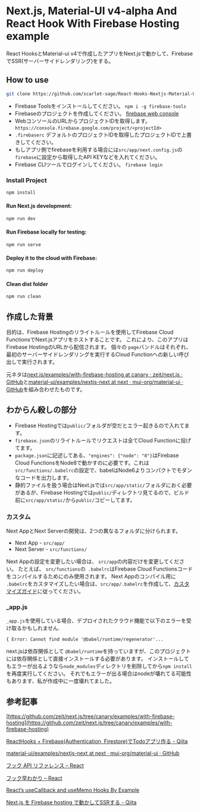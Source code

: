 # Next.js, Material-UI v4-alpha And React Hook With Firebase Hosting example

React HooksとMaterial-ui v4で作成したアプリをNext.jsで動かして、FirebaseでSSR(サーバーサイドレンダリング)をする。


## How to use

```bash
git clone https://github.com/scarlet-sage/React-Hooks-Nextjs-Material-Ui-next-With-Firebase-Hosting.git
```

* Firebase Toolsをインストールしてください。 `npm i -g firebase-tools`
* Firebaseのプロジェクトを作成してください。 [firebase web console](https://console.firebase.google.com/)
* WebコンソールのURLからプロジェクトIDを取得します。 `https://console.firebase.google.com/project/<projectId>`
* `.firebaserc` デフォルトのプロジェクトIDを取得したプロジェクトIDで上書きしてください。
* もしアプリ側でfirebaseを利用する場合には`src/app/next.config.js`の`firebase`に設定から取得したAPI KEYなどを入れてください。
* Firebase CLIツールでログインしてください。 `firebase login`

### Install Project
```bash
npm install
```

#### Run Next.js development:

```bash
npm run dev
```

#### Run Firebase locally for testing:

```
npm run serve
```

#### Deploy it to the cloud with Firebase:

```bash
npm run deploy
```

#### Clean dist folder

```bash
npm run clean
```


## 作成した背景
目的は、Firebase Hostingのリライトルールを使用してFirebase Cloud FunctionsでNext.jsアプリをホストすることです。
これにより、このアプリはFirebase HostingのURLから配信されます。
個々の `page`バンドルはそれぞれ、最初のサーバーサイドレンダリングを実行するCloud Functionへの新しい呼び出しで実行されます。

元ネタは[next.js/examples/with-firebase-hosting at canary · zeit/next.js · GitHub](https://github.com/zeit/next.js/tree/canary/examples/with-firebase-hosting)と[material-ui/examples/nextjs-next at next · mui-org/material-ui · GitHub](https://github.com/mui-org/material-ui/tree/next/examples/nextjs-next)を組み合わせたものです。

## わからん殺しの部分

* Firebase Hostingでは`public/`フォルダが空だとエラー起きるので入れてます。
* `firebase.json`のリライトルールでリクエストは全てCloud Functionに投げてます。
* `package.json`に記述してある、`"engines": {"node": "8"}`はFirebase Cloud FunctionsをNode8で動かすのに必要です。これは`src/functions/.babelrc`の設定で、babelはNode6よりコンパクトでモダンなコードを出力します。
* 静的ファイルを扱う場合はNext.jsでは`src/app/static/`フォルダにおく必要があるが、Firebase Hostingでは`public/`ディレクトリ見てるので、ビルド前に`src/app/static/`から`public/`コピーしてます。

### カスタム

Next AppとNext Serverの開発は、2つの異なるフォルダに分けられます。

* Next App - `src/app/`
* Next Server - `src/functions/`

Next Appの設定を変更したい場合は、 `src/app`の内容だけを変更してください。
たとえば、 `src/functions`の` .babelrc`はFirebase Cloud Functionsコードをコンパイルするためにのみ使用されます。
Next Appのコンパイル用に `.babelrc`をカスタマイズしたい場合は、`src/app/.babelrc`を作成して、[カスタマイズガイド](https://github.com/zeit/next.js/#customizing-babel-config)に従ってください。

### _app.js

`_app.js`を使用している場合、デプロイされたクラウド機能で以下のエラーを受け取るかもしれません.

```
{ Error: Cannot find module '@babel/runtime/regenerator'...
```

next.jsは依存関係として `@babel/runtime`を持っていますが、このプロジェクトには依存関係として直接インストールする必要があります。
インストールしてもエラーが出るようなら`node_modules`ディレクトリを削除してから`npm install`を再度実行してください。
それでもエラーが出る場合はnodeが壊れてる可能性もあります、私が作成中に一度壊れてました。

## 参考記事
[https://github.com/zeit/next.js/tree/canary/examples/with-firebase-hosting](https://github.com/zeit/next.js/tree/canary/examples/with-firebase-hosting) 
 
[ReactHooks + Firebase(Authentication, Firestore)でTodoアプリ作る - Qiita](https://qiita.com/k_tada/items/ed05d14458d1ddfcefae)

[material-ui/examples/nextjs-next at next · mui-org/material-ui · GitHub](https://github.com/mui-org/material-ui/tree/next/examples/nextjs-next)

[フック API リファレンス – React](https://ja.reactjs.org/docs/hooks-reference.html#basic-hooks)

[フック早わかり – React](https://ja.reactjs.org/docs/hooks-overview.html)

[React’s useCallback and useMemo Hooks By Example](https://nikgrozev.com/2019/04/07/reacts-usecallback-and-usememo-hooks-by-example/)

[Next.js を Firebase hosting で動かしてSSRする - Qiita](https://qiita.com/mizchi/items/60722563b8a938e7336f)
